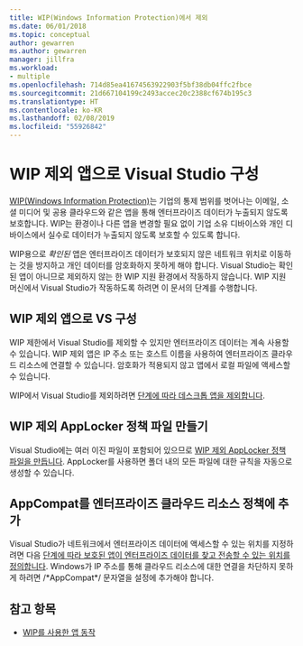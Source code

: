 ```yaml
---
title: WIP(Windows Information Protection)에서 제외
ms.date: 06/01/2018
ms.topic: conceptual
author: gewarren
ms.author: gewarren
manager: jillfra
ms.workload:
- multiple
ms.openlocfilehash: 714d85ea41674563922903f5bf38db04ffc2fbce
ms.sourcegitcommit: 21d667104199c2493accec20c2388cf674b195c3
ms.translationtype: HT
ms.contentlocale: ko-KR
ms.lasthandoff: 02/08/2019
ms.locfileid: "55926842"
---
```

# <a name="configure-visual-studio-as-a-wip-exempt-app"></a>WIP 제외 앱으로 Visual Studio 구성

[WIP(Windows Information Protection)](/windows/security/information-protection/windows-information-protection/protect-enterprise-data-using-wip)는 기업의 통제 범위를 벗어나는 이메일, 소셜 미디어 및 공용 클라우드와 같은 앱을 통해 엔터프라이즈 데이터가 누출되지 않도록 보호합니다. WIP는 환경이나 다른 앱을 변경할 필요 없이 기업 소유 디바이스와 개인 디바이스에서 실수로 데이터가 누출되지 않도록 보호할 수 있도록 합니다.

WIP용으로 *확인된* 앱은 엔터프라이즈 데이터가 보호되지 않은 네트워크 위치로 이동하는 것을 방지하고 개인 데이터를 암호화하지 못하게 해야 합니다. Visual Studio는 확인된 앱이 아니므로 제외하지 않는 한 WIP 지원 환경에서 작동하지 않습니다. WIP 지원 머신에서 Visual Studio가 작동하도록 하려면 이 문서의 단계를 수행합니다.

## <a name="configure-vs-as-a-wip-exempt-app"></a>WIP 제외 앱으로 VS 구성

WIP 제한에서 Visual Studio를 제외할 수 있지만 엔터프라이즈 데이터는 계속 사용할 수 있습니다. WIP 제외 앱은 IP 주소 또는 호스트 이름을 사용하여 엔터프라이즈 클라우드 리소스에 연결할 수 있습니다. 암호화가 적용되지 않고 앱에서 로컬 파일에 액세스할 수 있습니다.

WIP에서 Visual Studio를 제외하려면 [단계에 따라 데스크톱 앱을 제외합니다](/windows/security/information-protection/windows-information-protection/create-wip-policy-using-intune-azure#exempt-apps-from-a-wip-policy).

## <a name="create-a-wip-exempt-applocker-policy-file"></a>WIP 제외 AppLocker 정책 파일 만들기

Visual Studio에는 여러 이진 파일이 포함되어 있으므로 [WIP 제외 AppLocker 정책 파일을 만듭니다](/windows/security/threat-protection/windows-defender-application-control/applocker/run-the-automatically-generate-rules-wizard). AppLocker를 사용하면 폴더 내의 모든 파일에 대한 규칙을 자동으로 생성할 수 있습니다.

## <a name="add-appcompat-to-the-enterprise-cloud-resource-policy"></a>AppCompat를 엔터프라이즈 클라우드 리소스 정책에 추가

Visual Studio가 네트워크에서 엔터프라이즈 데이터에 액세스할 수 있는 위치를 지정하려면 다음 [단계에 따라 보호된 앱이 엔터프라이즈 데이터를 찾고 전송할 수 있는 위치를 정의합니다](/windows/security/information-protection/windows-information-protection/create-wip-policy-using-intune-azure#choose-where-apps-can-access-enterprise-data). Windows가 IP 주소를 통해 클라우드 리소스에 대한 연결을 차단하지 못하게 하려면 /\*AppCompat\*/ 문자열을 설정에 추가해야 합니다.

## <a name="see-also"></a>참고 항목

- [WIP를 사용한 앱 동작](/windows/security/information-protection/windows-information-protection/app-behavior-with-wip)